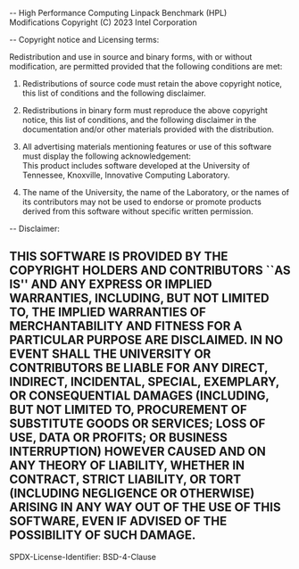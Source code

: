   -- High Performance Computing Linpack Benchmark (HPL)                
     Modifications Copyright (C) 2023 Intel Corporation​
                                                                       
  -- Copyright notice and Licensing terms:                             
                                                                       
  Redistribution  and  use in  source and binary forms, with or without
  modification, are  permitted provided  that the following  conditions
  are met:                                                             
                                                                       
  1. Redistributions  of  source  code  must retain the above copyright
  notice, this list of conditions and the following disclaimer.        
                                                                       
  2. Redistributions in binary form must reproduce  the above copyright
  notice, this list of conditions,  and the following disclaimer in the
  documentation and/or other materials provided with the distribution. 
                                                                       
  3. All  advertising  materials  mentioning  features  or  use of this
  software must display the following acknowledgement:                 
  This  product  includes  software  developed  at  the  University  of
  Tennessee, Knoxville, Innovative Computing Laboratory.             
                                                                       
  4. The name of the  University,  the name of the  Laboratory,  or the
  names  of  its  contributors  may  not  be used to endorse or promote
  products  derived   from   this  software  without  specific  written
  permission.                                                          
                                                                       
  -- Disclaimer:                                                       
                                                                      
  THIS  SOFTWARE  IS PROVIDED BY THE COPYRIGHT HOLDERS AND CONTRIBUTORS
  ``AS IS'' AND ANY EXPRESS OR IMPLIED WARRANTIES,  INCLUDING,  BUT NOT
  LIMITED TO, THE IMPLIED WARRANTIES OF MERCHANTABILITY AND FITNESS FOR
  A PARTICULAR PURPOSE ARE DISCLAIMED. IN NO EVENT SHALL THE UNIVERSITY
  OR  CONTRIBUTORS  BE  LIABLE FOR ANY  DIRECT,  INDIRECT,  INCIDENTAL,
  SPECIAL,  EXEMPLARY,  OR  CONSEQUENTIAL DAMAGES  (INCLUDING,  BUT NOT
  LIMITED TO, PROCUREMENT OF SUBSTITUTE GOODS OR SERVICES; LOSS OF USE,
  DATA OR PROFITS; OR BUSINESS INTERRUPTION)  HOWEVER CAUSED AND ON ANY
  THEORY OF LIABILITY, WHETHER IN CONTRACT,  STRICT LIABILITY,  OR TORT
  (INCLUDING NEGLIGENCE OR OTHERWISE) ARISING IN ANY WAY OUT OF THE USE
  OF THIS SOFTWARE, EVEN IF ADVISED OF THE POSSIBILITY OF SUCH DAMAGE. 
  ---------------------------------------------------------------------
 
 SPDX-License-Identifier: BSD-4-Clause
